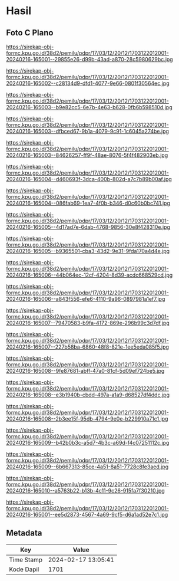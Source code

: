 # Hasil

## Foto C Plano

https://sirekap-obj-formc.kpu.go.id/38d2/pemilu/pdpr/17/03/12/20/12/1703122012001-20240216-165001--29855e26-d99b-43ad-a870-28c5980629bc.jpg

https://sirekap-obj-formc.kpu.go.id/38d2/pemilu/pdpr/17/03/12/20/12/1703122012001-20240216-165002--c28134d9-dfd1-4077-9e66-0801f30564ec.jpg

https://sirekap-obj-formc.kpu.go.id/38d2/pemilu/pdpr/17/03/12/20/12/1703122012001-20240216-165003--b9e82cc5-6e7b-4e63-b628-0fb6b598510d.jpg

https://sirekap-obj-formc.kpu.go.id/38d2/pemilu/pdpr/17/03/12/20/12/1703122012001-20240216-165003--dfbced67-9b1a-4079-9c91-1c6045a274be.jpg

https://sirekap-obj-formc.kpu.go.id/38d2/pemilu/pdpr/17/03/12/20/12/1703122012001-20240216-165003--84626257-ff9f-48ae-8076-5f4f482903eb.jpg

https://sirekap-obj-formc.kpu.go.id/38d2/pemilu/pdpr/17/03/12/20/12/1703122012001-20240216-165004--d460693f-3dca-400b-802d-a7c7b89b00af.jpg

https://sirekap-obj-formc.kpu.go.id/38d2/pemilu/pdpr/17/03/12/20/12/1703122012001-20240216-165004--086fab69-1ea7-4f0b-b346-d0c60b0bc741.jpg

https://sirekap-obj-formc.kpu.go.id/38d2/pemilu/pdpr/17/03/12/20/12/1703122012001-20240216-165005--4d17ad7e-6dab-4768-9856-30e8f428310e.jpg

https://sirekap-obj-formc.kpu.go.id/38d2/pemilu/pdpr/17/03/12/20/12/1703122012001-20240216-165005--b9365501-cba3-43d2-9e31-9fda170a4d4e.jpg

https://sirekap-obj-formc.kpu.go.id/38d2/pemilu/pdpr/17/03/12/20/12/1703122012001-20240216-165006--44b064ec-12cf-4204-8d39-acdc668529cd.jpg

https://sirekap-obj-formc.kpu.go.id/38d2/pemilu/pdpr/17/03/12/20/12/1703122012001-20240216-165006--a843f556-efe6-4110-9a96-0897981a1ef7.jpg

https://sirekap-obj-formc.kpu.go.id/38d2/pemilu/pdpr/17/03/12/20/12/1703122012001-20240216-165007--79470583-b9fa-4172-869e-296b99c3d7df.jpg

https://sirekap-obj-formc.kpu.go.id/38d2/pemilu/pdpr/17/03/12/20/12/1703122012001-20240216-165007--227b58ba-6860-48f8-821e-1ee5eda085f5.jpg

https://sirekap-obj-formc.kpu.go.id/38d2/pemilu/pdpr/17/03/12/20/12/1703122012001-20240216-165008--9fe87681-abff-47a0-81cf-5d09ef724be5.jpg

https://sirekap-obj-formc.kpu.go.id/38d2/pemilu/pdpr/17/03/12/20/12/1703122012001-20240216-165008--e3b1940b-cbdd-497a-a1a9-d68527df4ddc.jpg

https://sirekap-obj-formc.kpu.go.id/38d2/pemilu/pdpr/17/03/12/20/12/1703122012001-20240216-165008--2b3ee15f-95db-4794-9e0e-b229910a71c1.jpg

https://sirekap-obj-formc.kpu.go.id/38d2/pemilu/pdpr/17/03/12/20/12/1703122012001-20240216-165009--b42b0b3c-a5d7-4b3c-a69d-f4c07251112c.jpg

https://sirekap-obj-formc.kpu.go.id/38d2/pemilu/pdpr/17/03/12/20/12/1703122012001-20240216-165009--6b667313-85ce-4a51-8a51-7728c8fe3aed.jpg

https://sirekap-obj-formc.kpu.go.id/38d2/pemilu/pdpr/17/03/12/20/12/1703122012001-20240216-165010--a5763b22-b13b-4c11-9c26-915fa7f30210.jpg

https://sirekap-obj-formc.kpu.go.id/38d2/pemilu/pdpr/17/03/12/20/12/1703122012001-20240216-165001--ee5d2873-4567-4a69-9cf5-d6a1ad52e7c1.jpg


## Metadata

| Key        | Value               |
| ---------- | ------------------- |
| Time Stamp | 2024-02-17 13:05:41 |
| Kode Dapil | 1701                |



